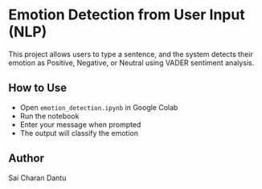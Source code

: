 # Emotion Detection from User Input (NLP)

This project allows users to type a sentence, and the system detects their emotion as Positive, Negative, or Neutral using VADER sentiment analysis.

## How to Use
- Open `emotion_detection.ipynb` in Google Colab
- Run the notebook
- Enter your message when prompted
- The output will classify the emotion

## Author
Sai Charan Dantu